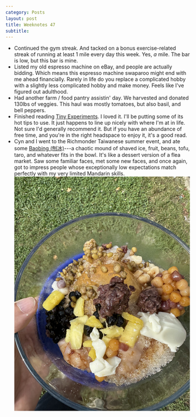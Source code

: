 ```yaml
---
category: Posts
layout: post
title: Weeknotes 47
subtitle:
---
```

- Continued the gym streak. And tacked on a bonus exercise-related streak of
running at least 1 mile every day this week. Yes, _a_ mile. The bar is low, but
this bar is mine.
- Listed my old espresso machine on eBay, and people are actually bidding. Which
means this espresso machine swaparoo might end with me ahead financially. Rarely
in life do you replace a complicated hobby with a slightly less complicated
hobby and make money. Feels like I've figured out adulthood.
- Had another farm / food pantry assistin' day. We harvested and donated 130lbs
  of veggies. This haul was mostly tomatoes, but also basil, and bell peppers.
- Finished reading [Tiny
Experiments](https://www.goodreads.com/book/show/214268997-tiny-experiments). I
loved it. I'll be putting some of its hot tips to use. It just happens to line
up nicely with where I'm at in life. Not sure I'd generally recommend it.
But if you have an abundance of free time, and you're in the right headspace to
enjoy it, it's a good read.
- Cyn and I went to the Richmonder Taiwanese summer event, and ate some
[Baobing (刨冰)](https://en.wikipedia.org/wiki/Chhoah-peng)---a chaotic mound of
shaved ice, fruit, beans, tofu, taro, and whatever fits in the bowl. It's like a
dessert version of a flea market. Saw some familiar faces, met some new faces,
and once again, got to impress people whose exceptionally low expectations match
perfectly with my very limited Mandarin skills.
![Baobing](/assets/images/articles/baobing.jpg)
